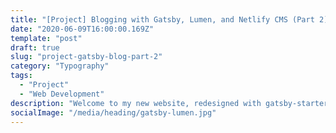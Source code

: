 ```yaml
---
title: "[Project] Blogging with Gatsby, Lumen, and Netlify CMS (Part 2)"
date: "2020-06-09T16:00:00.169Z"
template: "post"
draft: true
slug: "project-gatsby-blog-part-2"
category: "Typography"
tags:
  - "Project"
  - "Web Development"
description: "Welcome to my new website, redesigned with gatsby-starter-lumen."
socialImage: "/media/heading/gatsby-lumen.jpg"
---
```

